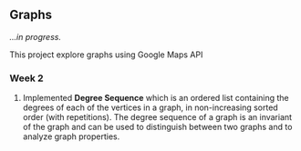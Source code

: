 ## Graphs

_...in progress._

This project explore graphs using Google Maps API

### Week 2

1. Implemented **Degree Sequence** which is an ordered list containing the degrees of each of the vertices in a graph, in non-increasing sorted order (with repetitions). The degree sequence of a graph is an invariant of the graph and can be used to distinguish between two graphs and to analyze graph properties.

